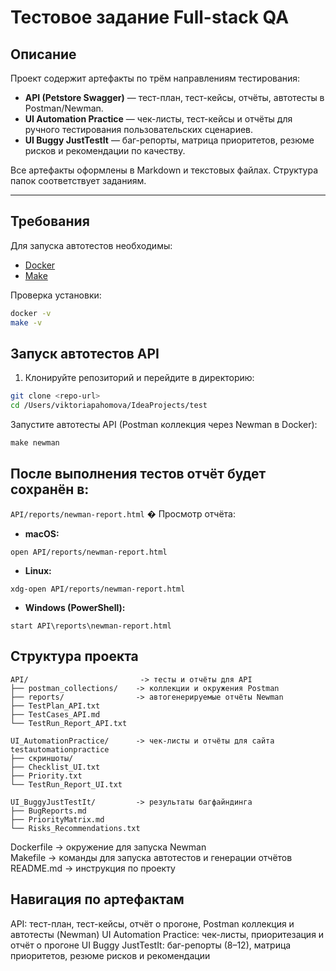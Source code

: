 # Тестовое задание Full-stack QA

##  Описание

Проект содержит артефакты по трём направлениям тестирования:

- **API (Petstore Swagger)** — тест-план, тест-кейсы, отчёты, автотесты в Postman/Newman.
- **UI Automation Practice** — чек-листы, тест-кейсы и отчёты для ручного тестирования пользовательских сценариев.
- **UI Buggy JustTestIt** — баг-репорты, матрица приоритетов, резюме рисков и рекомендации по качеству.

Все артефакты оформлены в Markdown и текстовых файлах. Структура папок соответствует заданиям.

---

##  Требования

Для запуска автотестов необходимы:

- [Docker](https://www.docker.com/)
- [Make](https://www.gnu.org/software/make/)

Проверка установки:

```bash
docker -v
make -v
``` 
##  Запуск автотестов API

1. Клонируйте репозиторий и перейдите в директорию:

```bash
git clone <repo-url>
cd /Users/viktoriapahomova/IdeaProjects/test
```

Запустите автотесты API (Postman коллекция через Newman в Docker):
```
make newman
```



## После выполнения тестов отчёт будет сохранён в:
```API/reports/newman-report.html```
� Просмотр отчёта:
- **macOS:**
```
open API/reports/newman-report.html
```
- **Linux:**
```
xdg-open API/reports/newman-report.html
```
- **Windows (PowerShell):**
```
start API\reports\newman-report.html
```

##  Структура проекта

```text
API/                         -> тесты и отчёты для API
├── postman_collections/    -> коллекции и окружения Postman
├── reports/                -> автогенерируемые отчёты Newman
├── TestPlan_API.txt
├── TestCases_API.md
└── TestRun_Report_API.txt

UI_AutomationPractice/      -> чек-листы и отчёты для сайта testautomationpractice
├── скриншоты/
├── Checklist_UI.txt
├── Priority.txt
└── TestRun_Report_UI.txt

UI_BuggyJustTestIt/         -> результаты багфайндинга
├── BugReports.md
├── PriorityMatrix.md
└── Risks_Recommendations.txt
```

Dockerfile                  -> окружение для запуска Newman  
Makefile                   -> команды для запуска автотестов и генерации отчётов  
README.md                  -> инструкция по проекту  

 ##  Навигация по артефактам
API: тест-план, тест-кейсы, отчёт о прогоне, Postman коллекция и автотесты (Newman)
UI Automation Practice: чек-листы, приоритезация и отчёт о прогоне
UI Buggy JustTestIt: баг-репорты (8–12), матрица приоритетов, резюме рисков и рекомендации
